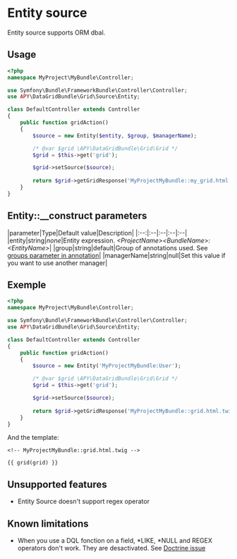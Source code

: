 Entity source
=============

Entity source supports ORM dbal.

## Usage

```php
<?php
namespace MyProject\MyBundle\Controller;

use Symfony\Bundle\FrameworkBundle\Controller\Controller;
use APY\DataGridBundle\Grid\Source\Entity;

class DefaultController extends Controller
{
    public function gridAction()
    {
        $source = new Entity($entity, $group, $managerName);

        /* @var $grid \APY\DataGridBundle\Grid\Grid */
        $grid = $this->get('grid');

        $grid->setSource($source);
        
        return $grid->getGridResponse('MyProjectMyBundle::my_grid.html.twig');
    }
}
```

## Entity::__construct parameters

|parameter|Type|Default value|Description|
|:--:|:--|:--|:--|:--|
|entity|string|_none_|Entity expression. _\<ProjectName\>\<BundleName\>:\<EntityName\>_|
|group|string|default|Group of annotations used. See [groups parameter in annotation](../columns_configuration/annotations/column_annotation_property.md#available-attributes)|
|managerName|string|null|Set this value if you want to use another manager|

## Exemple

```php
<?php
namespace MyProject\MyBundle\Controller;

use Symfony\Bundle\FrameworkBundle\Controller\Controller;
use APY\DataGridBundle\Grid\Source\Entity;

class DefaultController extends Controller
{
    public function gridAction()
    {
        $source = new Entity('MyProjectMyBundle:User');

        /* @var $grid \APY\DataGridBundle\Grid\Grid */
        $grid = $this->get('grid');

        $grid->setSource($source);
        
        return $grid->getGridResponse('MyProjectMyBundle::grid.html.twig');
    }
}
```

And the template:

```janjo
<!-- MyProjectMyBundle::grid.html.twig -->

{{ grid(grid) }}
```

## Unsupported features

* Entity Source doesn't support regex operator

## Known limitations

* When you use a DQL fonction on a field, \*LIKE, \*NULL and REGEX operators don't work. They are desactivated. See [Doctrine issue](http://www.doctrine-project.org/jira/browse/DDC-1858)
